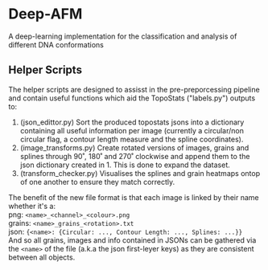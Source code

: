# Deep-AFM
A deep-learning implementation for the classification and analysis of different DNA conformations

## Helper Scripts
The helper scripts are designed to assisst in the pre-preporcessing pipeline and contain useful functions which aid the TopoStats ("labels.py") outputs to:
1) (json_edittor.py) Sort the produced topostats jsons into a dictionary containing all useful information per image (currently a circular/non circular flag, a contour length measure and the spline coordinates).
2) (image_transforms.py) Create rotated versions of images, grains and splines through 90˚, 180˚ and 270˚ clockwise and append them to the json dictionary created in 1. This is done to expand the dataset.
3) (transform_checker.py) Visualises the splines and grain heatmaps ontop of one another to ensure they match correctly.

The benefit of the new file format is that each image is linked by their name whether it's a:
<br>
png:    `<name>_<channel>_<colour>.png`
<br>
grains: `<name>_grains_<rotation>.txt`
<br>
json:   `{<name>: {Circular: ..., Contour Length: ..., Splines: ...}}`
<br>
And so all grains, images and info contained in JSONs can be gathered via the `<name>` of the file (a.k.a the json first-leyer keys) as they are consistent between all objects.

